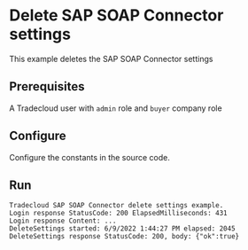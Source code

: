 # Delete SAP SOAP Connector settings

This example deletes the SAP SOAP Connector settings

## Prerequisites

A Tradecloud user with `admin` role and `buyer` company role 

## Configure

Configure the constants in the source code.

## Run

``` shell
Tradecloud SAP SOAP Connector delete settings example.
Login response StatusCode: 200 ElapsedMilliseconds: 431
Login response Content: ...
DeleteSettings started: 6/9/2022 1:44:27 PM elapsed: 2045
DeleteSettings response StatusCode: 200, body: {"ok":true}
```
